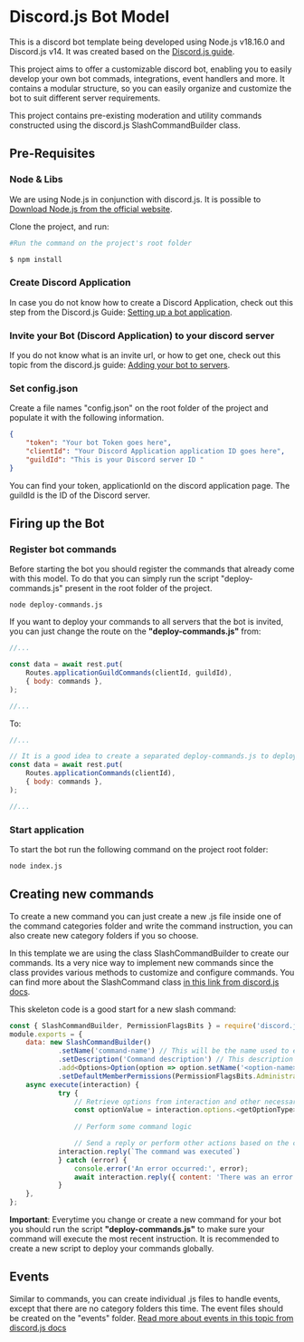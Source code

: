 # Discord.js Bot Model

This is a discord bot template being developed using Node.js v18.16.0 and Discord.js v14. It was created based on the [Discord.js guide](https://discord.js.org/).

This project aims to offer a customizable discord bot, enabling you to easily develop your own bot commads, integrations, event handlers and more. It contains a modular structure, so you can easily organize and customize the bot to suit different server requirements.

This project contains pre-existing moderation and utility commands constructed using the discord.js SlashCommandBuilder class.

## Pre-Requisites

### Node & Libs
We are using Node.js in conjunction with discord.js. It is possible to [Download Node.js from the official website](https://nodejs.org/en/download).

Clone the project, and run:

```bash
#Run the command on the project's root folder

$ npm install
```

### Create Discord Application
In case you do not know how to create a Discord Application, check out this step from the Discord.js Guide: [Setting up a bot application](https://discordjs.guide/preparations/setting-up-a-bot-application.html#creating-your-bot).

### Invite your Bot (Discord Application) to your discord server
If you do not know what is an invite url, or how to get one, check out this topic from the discord.js guide: [Adding your bot to servers](https://discordjs.guide/preparations/adding-your-bot-to-servers.html#bot-invite-links).

### Set config.json
Create a file names "config.json" on the root folder of the project and populate it with the following information.

```json
{	
	"token": "Your bot Token goes here",
	"clientId": "Your Discord Application application ID goes here",
	"guildId": "This is your Discord server ID "
}
```

You can find your token, applicationId on the discord application page. The guildId is the ID of the Discord server.

## Firing up the Bot

### Register bot commands
Before starting the bot you should register the commands that already come with this model. To do that you can simply run the script "deploy-commands.js" present in the root folder of the project.

```base
node deploy-commands.js
```

If you want to deploy your commands to all servers that the bot is invited, you can just change the route on the **"deploy-commands.js"** from:

```javascript
//...

const data = await rest.put(
	Routes.applicationGuildCommands(clientId, guildId),
	{ body: commands },
);

//...
```

To:


```javascript
//...

// It is a good idea to create a separated deploy-commands.js to deploy your commands globally
const data = await rest.put(
	Routes.applicationCommands(clientId),
	{ body: commands },
);

//...
```

### Start application
To start the bot run the following command on the project root folder:

```bash
node index.js
```

## Creating new commands
To create a new command you can just create a new .js file inside one of the command categories folder and write the command instruction, you can also create new category folders if you so choose.

In this template we are using the class SlashCommandBuilder to create our commands. Its a very nice way to implement new commands since the class provides various methods to customize and configure commands. You can find more about the SlashCommand class [in this link from discord.js docs](https://old.discordjs.dev/#/docs/builders/main/class/SlashCommandBuilder).

This skeleton code is a good start for a new slash command:

```javascript
const { SlashCommandBuilder, PermissionFlagsBits } = require('discord.js');
module.exports = {
	data: new SlashCommandBuilder()
    		.setName('command-name') // This will be the name used to execute the command. i.e /command-name
    		.setDescription('Command description') // This description will appear when the command is called
    		.add<Options>Option(option => option.setName('<option-name>').setDescription('<option-description>').setRequired(true|false)) // Add more options of different types if needed
    		.setDefaultMemberPermissions(PermissionFlagsBits.Administrator), // Permission required to execute (and see) the command
  	async execute(interaction) {
    		try {
      			// Retrieve options from interaction and other necessary data if needed
      			const optionValue = interaction.options.<getOptionType>('option-name');
			
      			// Perform some command logic

      			// Send a reply or perform other actions based on the command logic
			interaction.reply(`The command was executed`)
    		} catch (error) {
      			console.error('An error occurred:', error);
      			await interaction.reply({ content: 'There was an error while running the command.' });
    		}
  	},
};
```

**Important**: Everytime you change or create a new command for your bot you should run the script **"deploy-commands.js"** to make sure your command will execute the most recent instruction. It is recommended to create a new script to deploy your commands globally.

## Events
Similar to commands, you can create individual .js files to handle events, except that there are no category folders this time. The event files should be created on the "events" folder. [Read more about events in this topic from discord.js docs](https://old.discordjs.dev/#/docs/discord.js/main/typedef/Events)
